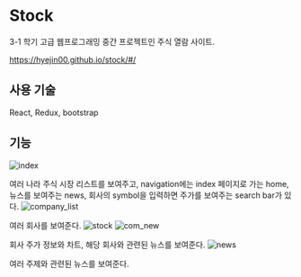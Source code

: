 # Stock

3-1 학기 고급 웹프로그래밍 중간 프로젝트인 주식 열람 사이트.

https://hyejin00.github.io/stock/#/
## 사용 기술
React, Redux, bootstrap
## 기능
![index](https://user-images.githubusercontent.com/44718809/98692572-9f60bc80-23b2-11eb-8b09-2a2028e49ee5.PNG)

여러 나라 주식 시장 리스트를 보여주고, navigation에는 index 페이지로 가는 home, 뉴스를 보여주는 news, 회사의 symbol을 입력하면 주가를 보여주는 search bar가 있다.
![company_list](https://user-images.githubusercontent.com/44718809/98693329-7d1b6e80-23b3-11eb-805f-17a0d4a3a869.PNG)

여러 회사를 보여준다.
![stock](https://user-images.githubusercontent.com/44718809/98693386-8efd1180-23b3-11eb-8a05-ea628b37d91b.PNG)
![com_new](https://user-images.githubusercontent.com/44718809/98693410-98867980-23b3-11eb-8c3a-cdfc9aeea7b2.PNG)

회사 주가 정보와 차트, 해당 회사와 관련된 뉴스를 보여준다.
![news](https://user-images.githubusercontent.com/44718809/98693428-a20fe180-23b3-11eb-9d41-5359514f7909.PNG)

여러 주제와 관련된 뉴스를 보여준다.
